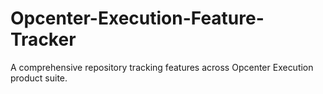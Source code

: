 # Opcenter-Execution-Feature-Tracker
A comprehensive repository tracking features across Opcenter Execution product suite.
